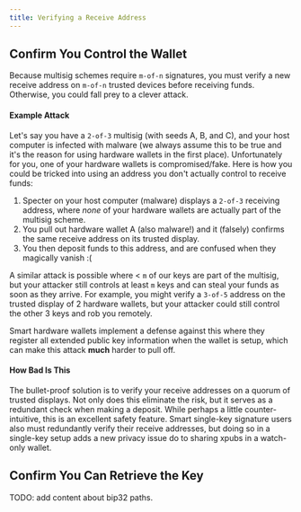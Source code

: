 ```yaml
---
title: Verifying a Receive Address
---
```


## Confirm You Control the Wallet
Because multisig schemes require `m-of-n` signatures, you must verify a new receive address on `m-of-n` trusted devices before receiving funds.
Otherwise, you could fall prey to a clever attack.

#### Example Attack

Let's say you have a `2-of-3` multisig (with seeds A, B, and C), and your host computer is infected with malware (we always assume this to be true and it's the reason for using hardware wallets in the first place).
Unfortunately for you, one of your hardware wallets is compromised/fake.
Here is how you could be tricked into using an address you don't actually control to receive funds:
1. Specter on your host computer (malware) displays a `2-of-3` receiving address, where *none* of your hardware wallets are actually part of the multisig scheme.
2. You pull out hardware wallet A (also malware!) and it (falsely) confirms the same receive address on its trusted display.
3. You then deposit funds to this address, and are confused when they magically vanish :(

A similar attack is possible where < `m` of our keys are part of the multisig, but your attacker still controls at least `m` keys and can steal your funds as soon as they arrive.
For example, you might verify a `3-of-5` address on the trusted display of 2 hardware wallets, but your attacker could still control the other 3 keys and rob you remotely.

Smart hardware wallets implement a defense against this where they register all extended public key information when the wallet is setup, which can make this attack **much** harder to pull off.

#### How Bad Is This

The bullet-proof solution is to verify your receive addresses on a quorum of trusted displays.
Not only does this eliminate the risk, but it serves as a redundant check when making a deposit.
While perhaps a little counter-intuitive, this is an excellent safety feature.
Smart single-key signature users also must redundantly verify their receive addresses, but doing so in a single-key setup adds a new privacy issue do to sharing xpubs in a watch-only wallet. 

## Confirm You Can Retrieve the Key

TODO: add content about bip32 paths.

